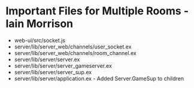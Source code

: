 
# Important Files for Multiple Rooms - Iain Morrison

- web-ui/src/socket.js
- server/lib/server_web/channels/user_socket.ex
- server/lib/server_web/channels/room_channel.ex
- server/lib/server/server.ex
- server/lib/server/server_gameserver.ex
- server/lib/server/server_sup.ex
- server/lib/server/application.ex - Added Server.GameSup to children